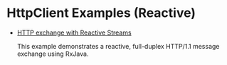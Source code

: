 <!--
    Licensed to the Apache Software Foundation (ASF) under one
    or more contributor license agreements.  See the NOTICE file
    distributed with this work for additional information
    regarding copyright ownership.  The ASF licenses this file
    to you under the Apache License, Version 2.0 (the
    "License"); you may not use this file except in compliance
    with the License.  You may obtain a copy of the License at
    
      http://www.apache.org/licenses/LICENSE-2.0
    
    Unless required by applicable law or agreed to in writing,
    software distributed under the License is distributed on an
    "AS IS" BASIS, WITHOUT WARRANTIES OR CONDITIONS OF ANY
    KIND, either express or implied.  See the License for the
    specific language governing permissions and limitations
    under the License.
-->

HttpClient Examples (Reactive)
===========================

- [HTTP exchange with Reactive Streams](https://github.com/apache/httpcomponents-client/tree/5.3.x/httpclient5/src/test/java/org/apache/hc/client5/http/examples/ReactiveClientFullDuplexExchange.java)

  This example demonstrates a reactive, full-duplex HTTP/1.1 message exchange using RxJava.
